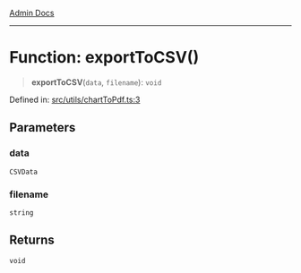 [Admin Docs](/)

***

# Function: exportToCSV()

> **exportToCSV**(`data`, `filename`): `void`

Defined in: [src/utils/chartToPdf.ts:3](https://github.com/PalisadoesFoundation/talawa-admin/blob/main/src/utils/chartToPdf.ts#L3)

## Parameters

### data

`CSVData`

### filename

`string`

## Returns

`void`
